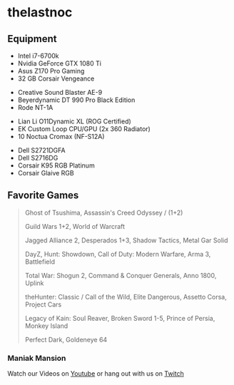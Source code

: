 # thelastnoc

## Equipment

* Intel i7-6700k
* Nvidia GeForce GTX 1080 Ti
* Asus Z170 Pro Gaming
* 32 GB Corsair Vengeance
>
* Creative Sound Blaster AE-9
* Beyerdynamic DT 990 Pro Black Edition
* Rode NT-1A
>
* Lian Li O11Dynamic XL (ROG Certified)
* EK Custom Loop CPU/GPU (2x 360 Radiator)
* 10 Noctua Cromax (NF-S12A)
>
* Dell S2721DGFA
* Dell S2716DG
* Corsair K95 RGB Platinum
* Corsair Glaive RGB


## Favorite Games
> Ghost of Tsushima, Assassin's Creed Odyssey / (1+2)
> 
> Guild Wars 1+2, World of Warcraft
> 
> Jagged Alliance 2, Desperados 1+3, Shadow Tactics, Metal Gar Solid
> 
> DayZ, Hunt: Showdown, Call of Duty: Modern Warfare, Arma 3, Battlefield
>  
> Total War: Shogun 2, Command & Conquer Generals, Anno 1800, Uplink
> 
> theHunter: Classic / Call of the Wild, Elite Dangerous, Assetto Corsa, Project Cars
> 
> Legacy of Kain: Soul Reaver, Broken Sword 1-5, Prince of Persia, Monkey Island
>
> Perfect Dark, Goldeneye 64


### Maniak Mansion
Watch our Videos on [Youtube](https://www.youtube.com/channel/UCs5pe7wlhNFRWvAF_xASGvQ) or hang out with us on [Twitch](https://www.twitch.tv/maniakmansion)
